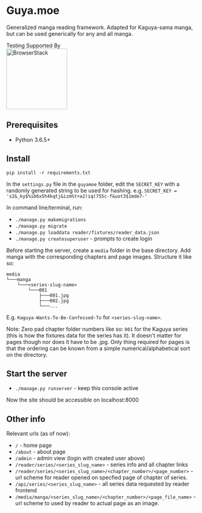 # Guya.moe
Generalized manga reading framework. Adapted for Kaguya-sama manga, but can be used generically for any and all manga.

Testing Supported By<br/>
<img width="160" src="http://foundation.zurb.com/sites/docs/assets/img/logos/browser-stack.svg" alt="BrowserStack"/>

## Prerequisites 

- Python 3.6.5+
  
## Install

`pip install -r requirements.txt`

In the `settings.py` file in the `guyamoe` folder, edit the `SECRET_KEY` with a randomly generated string to be used for hashing. e.g. `SECRET_KEY = 's2&_ky$%ib6x5h4kqtj&izm%t+a2)iq(755c-f&uot3$1mde7-'`

In command line/terminal, run:
-  `./manage.py makemigrations`
-  `./manage.py migrate`
-  `./manage.py loaddata reader/fixtures/reader_data.json`
-  `./manage.py createsuperuser` - prompts to create login

Before starting the server, create a `media` folder in the base directory. Add manga with the corresponding chapters and page images. Structure it like so:
```
media
└───manga
    └───<series-slug-name>
        └───001
            ├───001.jpg
            ├───002.jpg
            └───...
```
E.g. `Kaguya-Wants-To-Be-Confessed-To` for `<series-slug-name>`. 

Note: Zero pad chapter folder numbers like so: `001` for the Kaguya series (this is how the fixtures data for the series has it). It doesn't matter for pages though nor does it have to be .jpg. Only thing required for pages is that the ordering can be known from a simple numerical/alphabetical sort on the directory.

## Start the server

-  `./manage.py runserver` - keep this console active

Now the site should be accessible on localhost:8000

## Other info

Relevant urls (as of now): 

- `/` - home page
- `/about` - about page
- `/admin` - admin view (login with created user above)
- `/reader/series/<series_slug_name>` - series info and all chapter links
- `/reader/series/<series_slug_name>/<chapter_number>/<page_number>` - url scheme for reader opened on specfied page of chapter of series.
- `/api/series/<series_slug_name>` - all series data requested by reader frontend
- `/media/manga/<series_slug_name>/<chapter_number>/<page_file_name>` - url scheme to used by reader to actual page as an image.
